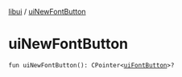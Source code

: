 [libui](README.md) / [uiNewFontButton](ui-new-font-button.md)

# uiNewFontButton

`fun uiNewFontButton(): CPointer<`[`uiFontButton`](ui-font-button.md)`>?`